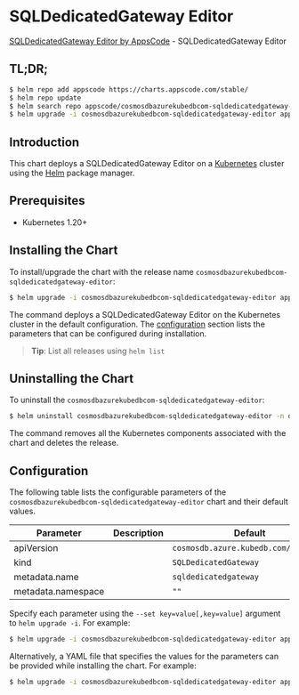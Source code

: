 # SQLDedicatedGateway Editor

[SQLDedicatedGateway Editor by AppsCode](https://appscode.com) - SQLDedicatedGateway Editor

## TL;DR;

```bash
$ helm repo add appscode https://charts.appscode.com/stable/
$ helm repo update
$ helm search repo appscode/cosmosdbazurekubedbcom-sqldedicatedgateway-editor --version=v0.22.0
$ helm upgrade -i cosmosdbazurekubedbcom-sqldedicatedgateway-editor appscode/cosmosdbazurekubedbcom-sqldedicatedgateway-editor -n default --create-namespace --version=v0.22.0
```

## Introduction

This chart deploys a SQLDedicatedGateway Editor on a [Kubernetes](http://kubernetes.io) cluster using the [Helm](https://helm.sh) package manager.

## Prerequisites

- Kubernetes 1.20+

## Installing the Chart

To install/upgrade the chart with the release name `cosmosdbazurekubedbcom-sqldedicatedgateway-editor`:

```bash
$ helm upgrade -i cosmosdbazurekubedbcom-sqldedicatedgateway-editor appscode/cosmosdbazurekubedbcom-sqldedicatedgateway-editor -n default --create-namespace --version=v0.22.0
```

The command deploys a SQLDedicatedGateway Editor on the Kubernetes cluster in the default configuration. The [configuration](#configuration) section lists the parameters that can be configured during installation.

> **Tip**: List all releases using `helm list`

## Uninstalling the Chart

To uninstall the `cosmosdbazurekubedbcom-sqldedicatedgateway-editor`:

```bash
$ helm uninstall cosmosdbazurekubedbcom-sqldedicatedgateway-editor -n default
```

The command removes all the Kubernetes components associated with the chart and deletes the release.

## Configuration

The following table lists the configurable parameters of the `cosmosdbazurekubedbcom-sqldedicatedgateway-editor` chart and their default values.

|     Parameter      | Description |                     Default                     |
|--------------------|-------------|-------------------------------------------------|
| apiVersion         |             | <code>cosmosdb.azure.kubedb.com/v1alpha1</code> |
| kind               |             | <code>SQLDedicatedGateway</code>                |
| metadata.name      |             | <code>sqldedicatedgateway</code>                |
| metadata.namespace |             | <code>""</code>                                 |


Specify each parameter using the `--set key=value[,key=value]` argument to `helm upgrade -i`. For example:

```bash
$ helm upgrade -i cosmosdbazurekubedbcom-sqldedicatedgateway-editor appscode/cosmosdbazurekubedbcom-sqldedicatedgateway-editor -n default --create-namespace --version=v0.22.0 --set apiVersion=cosmosdb.azure.kubedb.com/v1alpha1
```

Alternatively, a YAML file that specifies the values for the parameters can be provided while
installing the chart. For example:

```bash
$ helm upgrade -i cosmosdbazurekubedbcom-sqldedicatedgateway-editor appscode/cosmosdbazurekubedbcom-sqldedicatedgateway-editor -n default --create-namespace --version=v0.22.0 --values values.yaml
```
